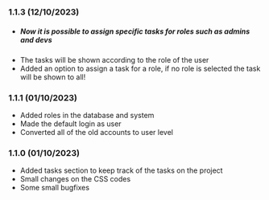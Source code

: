 ### 1.1.3 (12/10/2023)
* ##### Now it is possible to assign specific tasks for roles such as admins and devs
* The tasks will be shown according to the role of the user
* Added an option to assign a task for a role, if no role is selected the task will be shown to all!
### 1.1.1 (01/10/2023)
* Added roles in the database and system
* Made the default login as user
* Converted all of the old accounts to user level
### 1.1.0 (01/10/2023)
* Added tasks section to keep track of the tasks on the project
* Small changes on the CSS codes
* Some small bugfixes